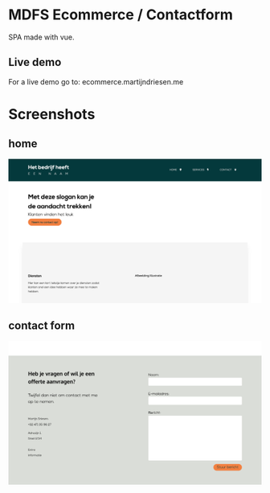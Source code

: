# MDFS Ecommerce / Contactform

SPA made with vue.

## Live demo

For a live demo go to: ecommerce.martijndriesen.me

# Screenshots

## home

<img src="screenshots/home.png">

## contact form

<img src="screenshots/contact.png">
